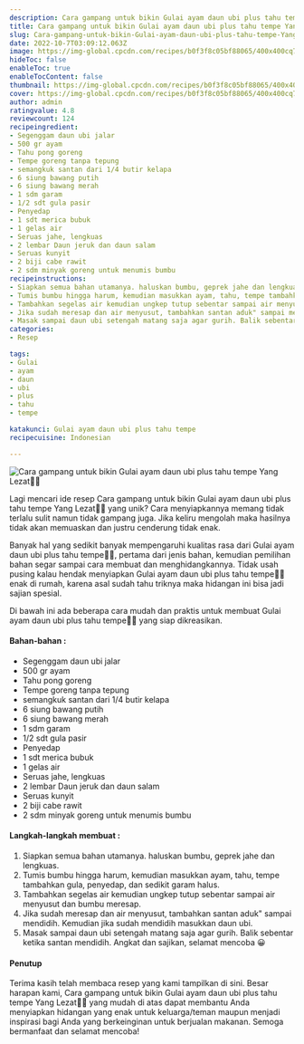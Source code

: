 ```yaml
---
description: Cara gampang untuk bikin Gulai ayam daun ubi plus tahu tempe Yang Lezat"
title: Cara gampang untuk bikin Gulai ayam daun ubi plus tahu tempe Yang Lezat
slug: Cara-gampang-untuk-bikin-Gulai-ayam-daun-ubi-plus-tahu-tempe-Yang-Lezat
date: 2022-10-7T03:09:12.063Z
image: https://img-global.cpcdn.com/recipes/b0f3f8c05bf88065/400x400cq70/photo.jpg
hideToc: false
enableToc: true
enableTocContent: false
thumbnail: https://img-global.cpcdn.com/recipes/b0f3f8c05bf88065/400x400cq70/photo.jpg
cover: https://img-global.cpcdn.com/recipes/b0f3f8c05bf88065/400x400cq70/photo.jpg
author: admin
ratingvalue: 4.8
reviewcount: 124
recipeingredient:
- Segenggam daun ubi jalar
- 500 gr ayam
- Tahu pong goreng
- Tempe goreng tanpa tepung
- semangkuk santan dari 1/4 butir kelapa
- 6 siung bawang putih
- 6 siung bawang merah
- 1 sdm garam
- 1/2 sdt gula pasir
- Penyedap
- 1 sdt merica bubuk
- 1 gelas air
- Seruas jahe, lengkuas
- 2 lembar Daun jeruk dan daun salam
- Seruas kunyit
- 2 biji cabe rawit
- 2 sdm minyak goreng untuk menumis bumbu
recipeinstructions:
- Siapkan semua bahan utamanya. haluskan bumbu, geprek jahe dan lengkuas.
- Tumis bumbu hingga harum, kemudian masukkan ayam, tahu, tempe tambahkan gula, penyedap, dan sedikit garam halus.
- Tambahkan segelas air kemudian ungkep tutup sebentar sampai air menyusut dan bumbu meresap.
- Jika sudah meresap dan air menyusut, tambahkan santan aduk" sampai mendidih. Kemudian jika sudah mendidih masukkan daun ubi.
- Masak sampai daun ubi setengah matang saja agar gurih. Balik sebentar ketika santan mendidih. Angkat dan sajikan, selamat mencoba 😀
categories:
- Resep

tags:
- Gulai
- ayam
- daun
- ubi
- plus
- tahu
- tempe

katakunci: Gulai ayam daun ubi plus tahu tempe
recipecuisine: Indonesian

---
```


![Cara gampang untuk bikin Gulai ayam daun ubi plus tahu tempe Yang Lezat👩‍🍳](https://img-global.cpcdn.com/recipes/b0f3f8c05bf88065/400x400cq70/photo.jpg)

Lagi mencari ide resep Cara gampang untuk bikin Gulai ayam daun ubi plus tahu tempe Yang Lezat👩‍🍳 yang unik? Cara menyiapkannya memang tidak terlalu sulit namun tidak gampang juga. Jika keliru mengolah maka hasilnya tidak akan memuaskan dan justru cenderung tidak enak.

Banyak hal yang sedikit banyak mempengaruhi kualitas rasa dari Gulai ayam daun ubi plus tahu tempe👩‍🍳, pertama dari jenis bahan, kemudian pemilihan bahan segar sampai cara membuat dan menghidangkannya. Tidak usah pusing kalau hendak menyiapkan Gulai ayam daun ubi plus tahu tempe👩‍🍳 enak di rumah, karena asal sudah tahu triknya maka hidangan ini bisa jadi sajian spesial.

Di bawah ini ada beberapa cara mudah dan praktis untuk membuat Gulai ayam daun ubi plus tahu tempe👩‍🍳 yang siap dikreasikan.

<!--inarticleads1-->

#### Bahan-bahan :

- Segenggam daun ubi jalar
- 500 gr ayam
- Tahu pong goreng
- Tempe goreng tanpa tepung
- semangkuk santan dari 1/4 butir kelapa
- 6 siung bawang putih
- 6 siung bawang merah
- 1 sdm garam
- 1/2 sdt gula pasir
- Penyedap
- 1 sdt merica bubuk
- 1 gelas air
- Seruas jahe, lengkuas
- 2 lembar Daun jeruk dan daun salam
- Seruas kunyit
- 2 biji cabe rawit
- 2 sdm minyak goreng untuk menumis bumbu

<!--inarticleads2-->

#### Langkah-langkah membuat :

1. Siapkan semua bahan utamanya. haluskan bumbu, geprek jahe dan lengkuas.
1. Tumis bumbu hingga harum, kemudian masukkan ayam, tahu, tempe tambahkan gula, penyedap, dan sedikit garam halus.
1. Tambahkan segelas air kemudian ungkep tutup sebentar sampai air menyusut dan bumbu meresap.
1. Jika sudah meresap dan air menyusut, tambahkan santan aduk" sampai mendidih. Kemudian jika sudah mendidih masukkan daun ubi.
1. Masak sampai daun ubi setengah matang saja agar gurih. Balik sebentar ketika santan mendidih. Angkat dan sajikan, selamat mencoba 😀

#### Penutup

Terima kasih telah membaca resep yang kami tampilkan di sini. Besar harapan kami, Cara gampang untuk bikin Gulai ayam daun ubi plus tahu tempe Yang Lezat👩‍🍳 yang mudah di atas dapat membantu Anda menyiapkan hidangan yang enak untuk keluarga/teman maupun menjadi inspirasi bagi Anda yang berkeinginan untuk berjualan makanan. Semoga bermanfaat dan selamat mencoba!
